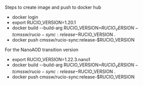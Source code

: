 Steps to create image and push to docker hub

* docker login
* export RUCIO_VERSION=1.20.1
* docker build  --build-arg RUCIO_VERSION=$RUCIO_VERSION -t cmssw/rucio-sync:release-$RUCIO_VERSION .
* docker push cmssw/rucio-sync:release-$RUCIO_VERSION

For the NanoAOD transition version

* export RUCIO_VERSION=1.22.3.nano1
* docker build  --build-arg RUCIO_VERSION=$RUCIO_VERSION -t cmssw/rucio-sync:release-$RUCIO_VERSION .
* docker push cmssw/rucio-sync:release-$RUCIO_VERSION
